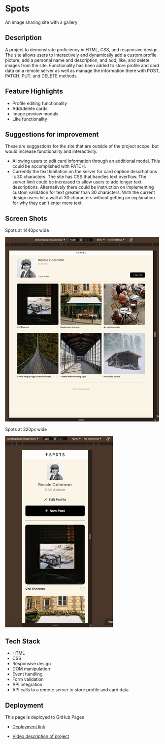 # Spots

An image sharing site with a gallery

## Description

A project to demonstrate proficiency in HTML, CSS, and responsive design. The site allows users to interactively and dynamically add a custom profile picture, add a personal name and description, and add, like, and delete images from the site. Functionality has been added to store profile and card data on a remote server as well as manage the information there with POST, PATCH, PUT, and DELETE methods.

## Feature Highlights

- Profile editing functionality
- Add/delete cards
- Image preview modals
- Like functionality

## Suggestions for improvement

These are suggestions for the site that are outside of the project scope, but would increase functionality and interactivity.

- Allowing users to edit card information through an additional modal. This could be accomplished with PATCH.
- Currently the text limitation on the server for card caption descrtiptions is 30 characters. The site has CSS that handles text overflow. The server limit could be increased to allow users to add longer text descriptions. Alternatively there could be instruction on implementing custom validation for text greater than 30 characters. With the current design users hit a wall at 30 characters without getting an explanation for why they can't enter more text.

## Screen Shots

Spots at 1440px wide

<img src="./images/demo/spots-1440.png" alt="Spots at 1440px wide" width="500px" />

Spots at 320px wide

<img src="./images/demo/spots-320.png" alt="Spots at 1440px wide" width="350px" />

## Tech Stack

- HTML
- CSS
- Responsive design
- DOM manipulation
- Event handling
- Form validation
- API integration
- API calls to a remote server to store profile and card data

## Deployment

This page is deployed to GitHub Pages

- [Deployment link][project-page]

[project-page]: https://malber71.github.io/se_project_spots/

- [Video description of project][video-link]

[video-link]: https://drive.google.com/file/d/1foAmiQ-AZaCvWGxjkR5UdlLyrsrG4VRN/view?usp=sharing
